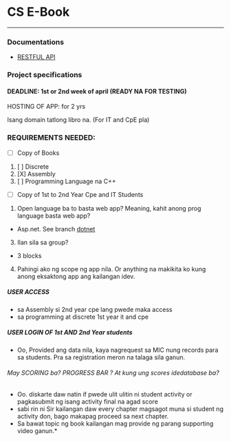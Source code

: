 # CS E-Book 

---

### Documentations
* [RESTFUL API](https://docs.microsoft.com/en-us/aspnet/core/tutorials/first-web-api?view=aspnetcore-3.1&tabs=visual-studio)

### Project specifications
#### DEADLINE: 1st or 2nd week of april (READY NA FOR TESTING)
HOSTING OF APP: for 2 yrs

Isang domain tatlong libro na. (For IT and CpE pla)

### REQUIREMENTS NEEDED:
* [ ] Copy of Books
1. [ ] Discrete
2. [X]  Assembly
3. [ ] Programming Language na C++
* [ ] Copy of 1st to 2nd Year Cpe and IT Students

1. Open language ba to basta web app? Meaning, kahit anong prog language basta web app?	 
- Asp.net. See branch [dotnet](https://github.com/pereav/cs-e-book/tree/dotnet)
3. Ilan sila sa group?
- 3 blocks
4. Pahingi ako ng scope ng app nila. Or anything na makikita ko kung anong eksaktong app ang kailangan idev. 

##### USER ACCESS
* sa Assembly si 2nd year cpe lang pwede maka access
* sa programming at discrete 1st year it and cpe

##### USER LOGIN OF 1st AND 2nd Year students
- Oo, Provided ang data nila, kaya nagrequest sa MIC nung records para  sa students. Pra sa registration meron na talaga sila ganun.

###### May SCORING ba? PROGRESS BAR ? At kung ung scores idedatabase ba?
- Oo. diskarte daw natin if pwede ulit ulitin ni student activity or pagkasubmit ng isang activity final na agad score
- sabi rin ni Sir kailangan daw every chapter magsagot muna si student ng activity don, bago makapag proceed sa next chapter.
- Sa bawat topic ng book kailangan mag provide ng parang supporting video ganun.*

